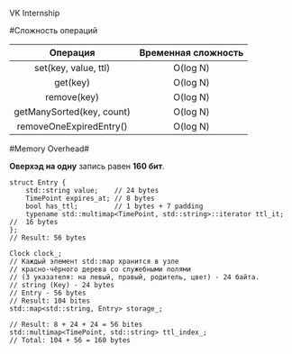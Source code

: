 VK Internship 

#Сложность операций

| Операция | Временная сложность |
|:---: | :---: |
| set(key, value, ttl) | O(log N) |
| get(key) | O(log N) |
| remove(key) | O(log N) |
| getManySorted(key, count) | O(log N) |
| removeOneExpiredEntry() | O(log N) |

#Memory Overhead#

**Оверхэд на одну** запись равен **160 бит**.

```
struct Entry {
	std::string value;    // 24 bytes
	TimePoint expires_at; // 8 bytes
	bool has_ttl;         // 1 bytes + 7 padding
	typename std::multimap<TimePoint, std::string>::iterator ttl_it; //  16 bytes 
};
// Result: 56 bytes

Clock clock_;
// Каждый элемент std::map хранится в узле 
// красно-чёрного дерева со служебными полями 
// (3 указателя: на левый, правый, родитель, цвет) - 24 байта.
// string (Key) - 24 bytes
// Entry - 56 bytes
// Result: 104 bites
std::map<std::string, Entry> storage_; 

// Result: 8 + 24 + 24 = 56 bites
std::multimap<TimePoint, std::string> ttl_index_;
// Total: 104 + 56 = 160 bytes
```

